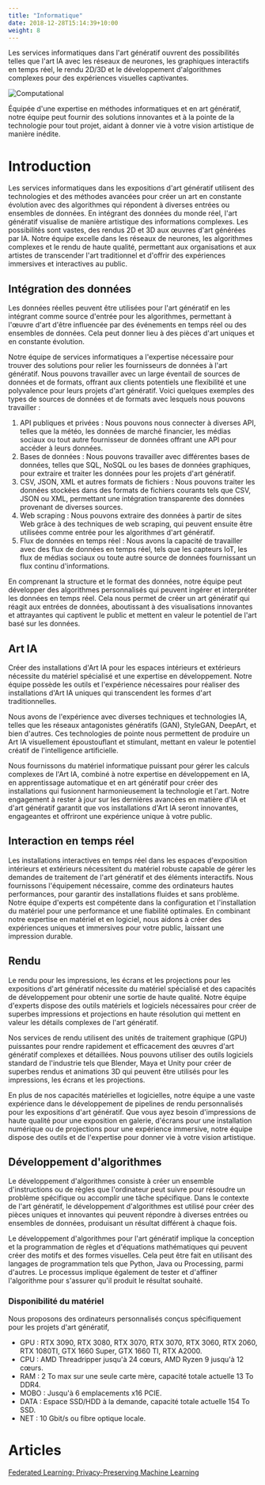 ```yaml
---
title: "Informatique"
date: 2018-12-28T15:14:39+10:00
weight: 8
---
```


Les services informatiques dans l'art génératif ouvrent des possibilités telles que l'art IA avec les réseaux de neurones, les graphiques interactifs en temps réel, le rendu 2D/3D et le développement d'algorithmes complexes pour des expériences visuelles captivantes.

![Computational](/images/illustrations/compute.png)

Équipée d'une expertise en méthodes informatiques et en art génératif, notre équipe peut fournir des solutions innovantes et à la pointe de la technologie pour tout projet, aidant à donner vie à votre vision artistique de manière inédite.

# Introduction

Les services informatiques dans les expositions d'art génératif utilisent des technologies et des méthodes avancées pour créer un art en constante évolution avec des algorithmes qui répondent à diverses entrées ou ensembles de données. En intégrant des données du monde réel, l'art génératif visualise de manière artistique des informations complexes. Les possibilités sont vastes, des rendus 2D et 3D aux œuvres d'art générées par IA. Notre équipe excelle dans les réseaux de neurones, les algorithmes complexes et le rendu de haute qualité, permettant aux organisations et aux artistes de transcender l'art traditionnel et d'offrir des expériences immersives et interactives au public.

## Intégration des données

Les données réelles peuvent être utilisées pour l'art génératif en les intégrant comme source d'entrée pour les algorithmes, permettant à l'œuvre d'art d'être influencée par des événements en temps réel ou des ensembles de données. Cela peut donner lieu à des pièces d'art uniques et en constante évolution.

Notre équipe de services informatiques a l'expertise nécessaire pour trouver des solutions pour relier les fournisseurs de données à l'art génératif. Nous pouvons travailler avec un large éventail de sources de données et de formats, offrant aux clients potentiels une flexibilité et une polyvalence pour leurs projets d'art génératif. Voici quelques exemples des types de sources de données et de formats avec lesquels nous pouvons travailler :

1. API publiques et privées : Nous pouvons nous connecter à diverses API, telles que la météo, les données de marché financier, les médias sociaux ou tout autre fournisseur de données offrant une API pour accéder à leurs données.
2. Bases de données : Nous pouvons travailler avec différentes bases de données, telles que SQL, NoSQL ou les bases de données graphiques, pour extraire et traiter les données pour les projets d'art génératif.
3. CSV, JSON, XML et autres formats de fichiers : Nous pouvons traiter les données stockées dans des formats de fichiers courants tels que CSV, JSON ou XML, permettant une intégration transparente des données provenant de diverses sources.
4. Web scraping : Nous pouvons extraire des données à partir de sites Web grâce à des techniques de web scraping, qui peuvent ensuite être utilisées comme entrée pour les algorithmes d'art génératif.
5. Flux de données en temps réel : Nous avons la capacité de travailler avec des flux de données en temps réel, tels que les capteurs IoT, les flux de médias sociaux ou toute autre source de données fournissant un flux continu d'informations.

En comprenant la structure et le format des données, notre équipe peut développer des algorithmes personnalisés qui peuvent ingérer et interpréter les données en temps réel. Cela nous permet de créer un art génératif qui réagit aux entrées de données, aboutissant à des visualisations innovantes et attrayantes qui captivent le public et mettent en valeur le potentiel de l'art basé sur les données.

## Art IA

Créer des installations d'Art IA pour les espaces intérieurs et extérieurs nécessite du matériel spécialisé et une expertise en développement. Notre équipe possède les outils et l'expérience nécessaires pour réaliser des installations d'Art IA uniques qui transcendent les formes d'art traditionnelles.

Nous avons de l'expérience avec diverses techniques et technologies IA, telles que les réseaux antagonistes génératifs (GAN), StyleGAN, DeepArt, et bien d'autres. Ces technologies de pointe nous permettent de produire un Art IA visuellement époustouflant et stimulant, mettant en valeur le potentiel créatif de l'intelligence artificielle.

Nous fournissons du matériel informatique puissant pour gérer les calculs complexes de l'Art IA, combiné à notre expertise en développement en IA, en apprentissage automatique et en art génératif pour créer des installations qui fusionnent harmonieusement la technologie et l'art. Notre engagement à rester à jour sur les dernières avancées en matière d'IA et d'art génératif garantit que vos installations d'Art IA seront innovantes, engageantes et offriront une expérience unique à votre public.

## Interaction en temps réel

Les installations interactives en temps réel dans les espaces d'exposition intérieurs et extérieurs nécessitent du matériel robuste capable de gérer les demandes de traitement de l'art génératif et des éléments interactifs. Nous fournissons l'équipement nécessaire, comme des ordinateurs hautes performances, pour garantir des installations fluides et sans problème. Notre équipe d'experts est compétente dans la configuration et l'installation du matériel pour une performance et une fiabilité optimales. En combinant notre expertise en matériel et en logiciel, nous aidons à créer des expériences uniques et immersives pour votre public, laissant une impression durable.

## Rendu

Le rendu pour les impressions, les écrans et les projections pour les expositions d'art génératif nécessite du matériel spécialisé et des capacités de développement pour obtenir une sortie de haute qualité. Notre équipe d'experts dispose des outils matériels et logiciels nécessaires pour créer de superbes impressions et projections en haute résolution qui mettent en valeur les détails complexes de l'art génératif.

Nos services de rendu utilisent des unités de traitement graphique (GPU) puissantes pour rendre rapidement et efficacement des œuvres d'art génératif complexes et détaillées. Nous pouvons utiliser des outils logiciels standard de l'industrie tels que Blender, Maya et Unity pour créer de superbes rendus et animations 3D qui peuvent être utilisés pour les impressions, les écrans et les projections.

En plus de nos capacités matérielles et logicielles, notre équipe a une vaste expérience dans le développement de pipelines de rendu personnalisés pour les expositions d'art génératif. Que vous ayez besoin d'impressions de haute qualité pour une exposition en galerie, d'écrans pour une installation numérique ou de projections pour une expérience immersive, notre équipe dispose des outils et de l'expertise pour donner vie à votre vision artistique.

## Développement d'algorithmes

Le développement d'algorithmes consiste à créer un ensemble d'instructions ou de règles que l'ordinateur peut suivre pour résoudre un problème spécifique ou accomplir une tâche spécifique. Dans le contexte de l'art génératif, le développement d'algorithmes est utilisé pour créer des pièces uniques et innovantes qui peuvent répondre à diverses entrées ou ensembles de données, produisant un résultat différent à chaque fois.

Le développement d'algorithmes pour l'art génératif implique la conception et la programmation de règles et d'équations mathématiques qui peuvent créer des motifs et des formes visuelles. Cela peut être fait en utilisant des langages de programmation tels que Python, Java ou Processing, parmi d'autres. Le processus implique également de tester et d'affiner l'algorithme pour s'assurer qu'il produit le résultat souhaité.

### Disponibilité du matériel
Nous proposons des ordinateurs personnalisés conçus spécifiquement pour les projets d'art génératif,

- GPU : RTX 3090, RTX 3080, RTX 3070, RTX 3070, RTX 3060, RTX 2060, RTX 1080TI, GTX 1660 Super, GTX 1660 TI, RTX A2000.
- CPU : AMD Threadripper jusqu'à 24 cœurs, AMD Ryzen 9 jusqu'à 12 cœurs.
- RAM : 2 To max sur une seule carte mère, capacité totale actuelle 13 To DDR4.
- MOBO : Jusqu'à 6 emplacements x16 PCIE.
- DATA : Espace SSD/HDD à la demande, capacité totale actuelle 154 To SSD.
- NET : 10 Gbit/s ou fibre optique locale.

# Articles

[Federated Learning: Privacy-Preserving Machine Learning](https://medium.com/generativefinance/federated-learning-privacy-preserving-machine-learning-420b175b90c4)
